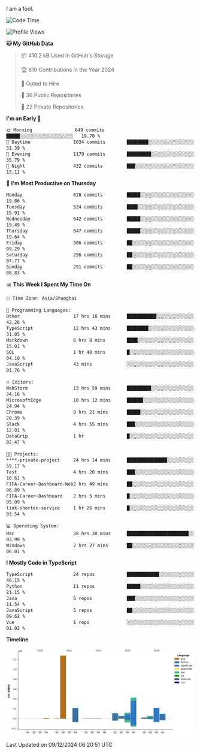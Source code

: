 I am a fool.

<!--START_SECTION:waka-->
![Code Time](http://img.shields.io/badge/Code%20Time-2%2C218%20hrs%2053%20mins-blue)

![Profile Views](http://img.shields.io/badge/Profile%20Views-1-blue)

**🐱 My GitHub Data** 

> 📦 410.2 kB Used in GitHub's Storage 
 > 
> 🏆 810 Contributions in the Year 2024
 > 
> 💼 Opted to Hire
 > 
> 📜 36 Public Repositories 
 > 
> 🔑 22 Private Repositories 
 > 
**I'm an Early 🐤** 

```text
🌞 Morning                649 commits         █████░░░░░░░░░░░░░░░░░░░░   19.70 % 
🌆 Daytime                1034 commits        ████████░░░░░░░░░░░░░░░░░   31.39 % 
🌃 Evening                1179 commits        █████████░░░░░░░░░░░░░░░░   35.79 % 
🌙 Night                  432 commits         ███░░░░░░░░░░░░░░░░░░░░░░   13.11 % 
```
📅 **I'm Most Productive on Thursday** 

```text
Monday                   628 commits         █████░░░░░░░░░░░░░░░░░░░░   19.06 % 
Tuesday                  524 commits         ████░░░░░░░░░░░░░░░░░░░░░   15.91 % 
Wednesday                642 commits         █████░░░░░░░░░░░░░░░░░░░░   19.49 % 
Thursday                 647 commits         █████░░░░░░░░░░░░░░░░░░░░   19.64 % 
Friday                   306 commits         ██░░░░░░░░░░░░░░░░░░░░░░░   09.29 % 
Saturday                 256 commits         ██░░░░░░░░░░░░░░░░░░░░░░░   07.77 % 
Sunday                   291 commits         ██░░░░░░░░░░░░░░░░░░░░░░░   08.83 % 
```


📊 **This Week I Spent My Time On** 

```text
🕑︎ Time Zone: Asia/Shanghai

💬 Programming Languages: 
Other                    17 hrs 18 mins      ███████████░░░░░░░░░░░░░░   42.26 % 
TypeScript               12 hrs 43 mins      ████████░░░░░░░░░░░░░░░░░   31.05 % 
Markdown                 6 hrs 8 mins        ████░░░░░░░░░░░░░░░░░░░░░   15.01 % 
SQL                      1 hr 40 mins        █░░░░░░░░░░░░░░░░░░░░░░░░   04.10 % 
JavaScript               43 mins             ░░░░░░░░░░░░░░░░░░░░░░░░░   01.76 % 

🔥 Editors: 
WebStorm                 13 hrs 59 mins      █████████░░░░░░░░░░░░░░░░   34.16 % 
MicrosoftEdge            10 hrs 12 mins      ██████░░░░░░░░░░░░░░░░░░░   24.94 % 
Chrome                   8 hrs 21 mins       █████░░░░░░░░░░░░░░░░░░░░   20.39 % 
Slack                    4 hrs 55 mins       ███░░░░░░░░░░░░░░░░░░░░░░   12.01 % 
DataGrip                 1 hr                █░░░░░░░░░░░░░░░░░░░░░░░░   02.47 % 

🐱‍💻 Projects: 
****-private-project     24 hrs 14 mins      ███████████████░░░░░░░░░░   59.17 % 
Test                     4 hrs 20 mins       ███░░░░░░░░░░░░░░░░░░░░░░   10.61 % 
FIFA-Career-Dashboard-Web2 hrs 49 mins       ██░░░░░░░░░░░░░░░░░░░░░░░   06.89 % 
FIFA-Career-Dashboard    2 hrs 5 mins        █░░░░░░░░░░░░░░░░░░░░░░░░   05.09 % 
link-shorten-service     1 hr 26 mins        █░░░░░░░░░░░░░░░░░░░░░░░░   03.54 % 

💻 Operating System: 
Mac                      38 hrs 30 mins      ███████████████████████░░   93.99 % 
Windows                  2 hrs 27 mins       ██░░░░░░░░░░░░░░░░░░░░░░░   06.01 % 
```

**I Mostly Code in TypeScript** 

```text
TypeScript               24 repos            ████████████░░░░░░░░░░░░░   46.15 % 
Python                   11 repos            █████░░░░░░░░░░░░░░░░░░░░   21.15 % 
Java                     6 repos             ███░░░░░░░░░░░░░░░░░░░░░░   11.54 % 
JavaScript               5 repos             ██░░░░░░░░░░░░░░░░░░░░░░░   09.62 % 
Vue                      1 repo              ░░░░░░░░░░░░░░░░░░░░░░░░░   01.92 % 
```



**Timeline**

![Lines of Code chart](https://raw.githubusercontent.com/VeejaLiu/VeejaLiu/master/assets/bar_graph.png)


 Last Updated on 09/12/2024 06:20:51 UTC
<!--END_SECTION:waka-->
